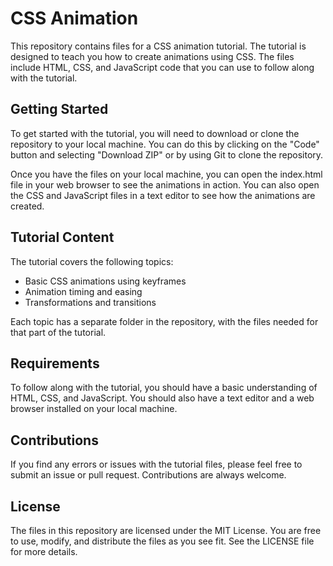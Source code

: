 # CSS Animation

This repository contains files for a CSS animation tutorial. The tutorial is designed to teach you how to create animations using CSS. The files include HTML, CSS, and JavaScript code that you can use to follow along with the tutorial.

## Getting Started

To get started with the tutorial, you will need to download or clone the repository to your local machine. You can do this by clicking on the "Code" button and selecting "Download ZIP" or by using Git to clone the repository.

Once you have the files on your local machine, you can open the index.html file in your web browser to see the animations in action. You can also open the CSS and JavaScript files in a text editor to see how the animations are created.

## Tutorial Content

The tutorial covers the following topics:

- Basic CSS animations using keyframes
- Animation timing and easing
- Transformations and transitions

Each topic has a separate folder in the repository, with the files needed for that part of the tutorial.

## Requirements

To follow along with the tutorial, you should have a basic understanding of HTML, CSS, and JavaScript. You should also have a text editor and a web browser installed on your local machine.

## Contributions

If you find any errors or issues with the tutorial files, please feel free to submit an issue or pull request. Contributions are always welcome.

## License

The files in this repository are licensed under the MIT License. You are free to use, modify, and distribute the files as you see fit. See the LICENSE file for more details.
